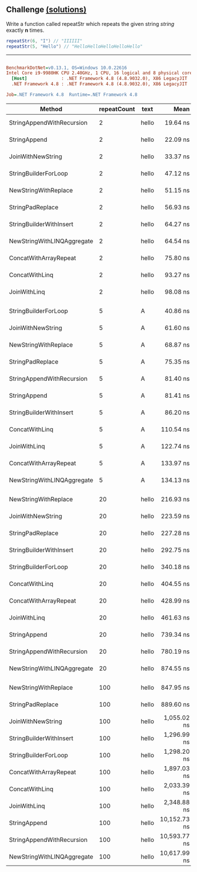 ## Challenge [(solutions)](https://github.com/kvarcas91/Codewars-Solutions-and-Benchmarks/blob/master/Bench/Kata8/StringRepeat.cs)

Write a function called repeatStr which repeats the given string *string* exactly **n** times.

```c#
repeatStr(6, "I") // "IIIIII"
repeatStr(5, "Hello") // "HelloHelloHelloHelloHello"
```

---

``` ini

BenchmarkDotNet=v0.13.1, OS=Windows 10.0.22616
Intel Core i9-9980HK CPU 2.40GHz, 1 CPU, 16 logical and 8 physical cores
  [Host]             : .NET Framework 4.8 (4.8.9032.0), X86 LegacyJIT
  .NET Framework 4.8 : .NET Framework 4.8 (4.8.9032.0), X86 LegacyJIT

Job=.NET Framework 4.8  Runtime=.NET Framework 4.8  

```


|                     Method | repeatCount |  text |         Mean |     Error |    StdDev |       Median | Ratio | RatioSD |   Gen 0 |  Gen 1 | Allocated |
|--------------------------- |------------ |------ |-------------:|----------:|----------:|-------------:|------:|--------:|--------:|-------:|----------:|
|  StringAppendWithRecursion |           2 | hello |     19.64 ns |  0.411 ns |  0.384 ns |     19.69 ns |  0.42 |    0.01 |  0.0069 |      - |      36 B |
|               StringAppend |           2 | hello |     22.09 ns |  0.340 ns |  0.318 ns |     22.17 ns |  0.47 |    0.01 |  0.0069 |      - |      36 B |
|          JoinWithNewString |           2 | hello |     33.37 ns |  0.732 ns |  1.049 ns |     33.36 ns |  0.71 |    0.02 |  0.0114 |      - |      60 B |
|       StringBuilderForLoop |           2 | hello |     47.12 ns |  0.270 ns |  0.252 ns |     47.22 ns |  1.00 |    0.00 |  0.0206 |      - |     108 B |
|       NewStringWithReplace |           2 | hello |     51.15 ns |  0.862 ns |  0.807 ns |     50.81 ns |  1.09 |    0.02 |  0.0137 |      - |      72 B |
|           StringPadReplace |           2 | hello |     56.93 ns |  1.131 ns |  1.058 ns |     56.74 ns |  1.21 |    0.02 |  0.0107 |      - |      56 B |
|    StringBuilderWithInsert |           2 | hello |     64.27 ns |  0.580 ns |  0.542 ns |     64.08 ns |  1.36 |    0.01 |  0.0182 |      - |      96 B |
| NewStringWithLINQAggregate |           2 | hello |     64.54 ns |  1.290 ns |  1.267 ns |     64.69 ns |  1.37 |    0.03 |  0.0236 |      - |     124 B |
|      ConcatWithArrayRepeat |           2 | hello |     75.80 ns |  0.638 ns |  0.566 ns |     75.71 ns |  1.61 |    0.01 |  0.0244 |      - |     128 B |
|             ConcatWithLinq |           2 | hello |     93.27 ns |  1.857 ns |  1.737 ns |     92.42 ns |  1.98 |    0.04 |  0.0144 |      - |      76 B |
|               JoinWithLinq |           2 | hello |     98.08 ns |  1.192 ns |  1.115 ns |     98.34 ns |  2.08 |    0.02 |  0.0144 |      - |      76 B |
|                            |             |       |              |           |           |              |       |         |         |        |           |
|       StringBuilderForLoop |           5 |     A |     40.86 ns |  0.880 ns |  0.864 ns |     40.88 ns |  1.00 |    0.00 |  0.0183 |      - |      96 B |
|          JoinWithNewString |           5 |     A |     61.60 ns |  1.273 ns |  1.611 ns |     62.54 ns |  1.51 |    0.04 |  0.0114 |      - |      60 B |
|       NewStringWithReplace |           5 |     A |     68.87 ns |  1.424 ns |  1.399 ns |     69.64 ns |  1.69 |    0.04 |  0.0122 |      - |      64 B |
|           StringPadReplace |           5 |     A |     75.35 ns |  1.560 ns |  1.669 ns |     74.90 ns |  1.84 |    0.06 |  0.0091 |      - |      48 B |
|  StringAppendWithRecursion |           5 |     A |     81.40 ns |  1.530 ns |  1.431 ns |     82.14 ns |  2.00 |    0.04 |  0.0168 |      - |      88 B |
|               StringAppend |           5 |     A |     81.41 ns |  1.492 ns |  1.396 ns |     81.83 ns |  2.00 |    0.06 |  0.0168 |      - |      88 B |
|    StringBuilderWithInsert |           5 |     A |     86.20 ns |  1.739 ns |  1.786 ns |     86.56 ns |  2.11 |    0.06 |  0.0144 |      - |      76 B |
|             ConcatWithLinq |           5 |     A |    110.54 ns |  2.236 ns |  2.828 ns |    110.91 ns |  2.72 |    0.08 |  0.0122 |      - |      64 B |
|               JoinWithLinq |           5 |     A |    122.74 ns |  2.385 ns |  2.651 ns |    123.87 ns |  3.01 |    0.04 |  0.0122 |      - |      64 B |
|      ConcatWithArrayRepeat |           5 |     A |    133.97 ns |  2.598 ns |  2.552 ns |    135.48 ns |  3.28 |    0.07 |  0.0274 |      - |     144 B |
| NewStringWithLINQAggregate |           5 |     A |    134.13 ns |  2.461 ns |  2.302 ns |    134.32 ns |  3.29 |    0.08 |  0.0358 |      - |     188 B |
|                            |             |       |              |           |           |              |       |         |         |        |           |
|       NewStringWithReplace |          20 | hello |    216.93 ns |  4.333 ns |  4.636 ns |    217.72 ns |  0.64 |    0.01 |  0.0548 |      - |     288 B |
|          JoinWithNewString |          20 | hello |    223.59 ns |  4.402 ns |  6.026 ns |    221.51 ns |  0.66 |    0.02 |  0.0594 |      - |     312 B |
|           StringPadReplace |          20 | hello |    227.28 ns |  3.400 ns |  3.180 ns |    229.07 ns |  0.67 |    0.02 |  0.0517 |      - |     272 B |
|    StringBuilderWithInsert |          20 | hello |    292.75 ns |  5.727 ns |  5.357 ns |    295.36 ns |  0.86 |    0.02 |  0.0868 |      - |     457 B |
|       StringBuilderForLoop |          20 | hello |    340.18 ns |  5.901 ns |  5.519 ns |    342.85 ns |  1.00 |    0.00 |  0.1206 |      - |     633 B |
|             ConcatWithLinq |          20 | hello |    404.55 ns |  7.983 ns |  9.504 ns |    410.66 ns |  1.19 |    0.02 |  0.0486 |      - |     256 B |
|      ConcatWithArrayRepeat |          20 | hello |    428.99 ns |  7.912 ns |  7.401 ns |    425.12 ns |  1.26 |    0.02 |  0.0982 |      - |     517 B |
|               JoinWithLinq |          20 | hello |    461.63 ns |  9.178 ns | 13.737 ns |    464.35 ns |  1.37 |    0.05 |  0.0486 |      - |     256 B |
|               StringAppend |          20 | hello |    739.34 ns |  6.944 ns |  6.495 ns |    741.91 ns |  2.17 |    0.04 |  0.4530 |      - |   2,380 B |
|  StringAppendWithRecursion |          20 | hello |    780.19 ns | 14.867 ns | 13.907 ns |    778.11 ns |  2.29 |    0.06 |  0.4530 |      - |   2,380 B |
| NewStringWithLINQAggregate |          20 | hello |    874.55 ns | 11.890 ns | 11.122 ns |    878.07 ns |  2.57 |    0.06 |  0.4835 | 0.0010 |   2,540 B |
|                            |             |       |              |           |           |              |       |         |         |        |           |
|       NewStringWithReplace |         100 | hello |    847.95 ns | 14.395 ns | 13.465 ns |    853.46 ns |  0.66 |    0.02 |  0.2375 | 0.0010 |   1,250 B |
|           StringPadReplace |         100 | hello |    889.60 ns | 17.430 ns | 17.118 ns |    878.38 ns |  0.69 |    0.01 |  0.2346 | 0.0010 |   1,234 B |
|          JoinWithNewString |         100 | hello |  1,055.02 ns | 20.532 ns | 31.355 ns |  1,068.85 ns |  0.82 |    0.03 |  0.2728 | 0.0019 |   1,434 B |
|    StringBuilderWithInsert |         100 | hello |  1,296.99 ns | 25.437 ns | 24.983 ns |  1,305.86 ns |  1.00 |    0.03 |  0.3910 | 0.0038 |   2,059 B |
|       StringBuilderForLoop |         100 | hello |  1,298.20 ns | 25.139 ns | 29.927 ns |  1,307.32 ns |  1.00 |    0.00 |  0.4349 | 0.0038 |   2,283 B |
|      ConcatWithArrayRepeat |         100 | hello |  1,897.03 ns | 37.973 ns | 46.635 ns |  1,913.03 ns |  1.46 |    0.04 |  0.4330 | 0.0019 |   2,280 B |
|             ConcatWithLinq |         100 | hello |  2,033.39 ns | 40.714 ns | 52.940 ns |  2,049.01 ns |  1.57 |    0.05 |  0.4425 | 0.0038 |   2,323 B |
|               JoinWithLinq |         100 | hello |  2,348.88 ns | 46.185 ns | 77.165 ns |  2,369.10 ns |  1.81 |    0.07 |  0.4425 | 0.0038 |   2,323 B |
|               StringAppend |         100 | hello | 10,152.73 ns | 57.277 ns | 50.775 ns | 10,154.75 ns |  7.84 |    0.19 |  9.9182 | 0.0763 |  52,055 B |
|  StringAppendWithRecursion |         100 | hello | 10,593.77 ns | 50.159 ns | 41.885 ns | 10,580.33 ns |  8.19 |    0.18 |  9.9182 | 0.0763 |  52,055 B |
| NewStringWithLINQAggregate |         100 | hello | 10,617.99 ns | 38.995 ns | 36.476 ns | 10,607.11 ns |  8.21 |    0.18 | 10.0098 | 0.0916 |  52,537 B |
